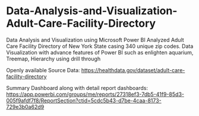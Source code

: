 # Data-Analysis-and-Visualization-Adult-Care-Facility-Directory
Data Analysis and Visualization using Microsoft Power BI
Analyzed Adult Care Facility Directory of New York State casing 340 unique zip codes. 
Data Visualization with advance features of Power BI such as enlighten aquarium, Treemap, Hierarchy using drill through

Openly available Source Data:
https://healthdata.gov/dataset/adult-care-facility-directory

Summary Dashboard along with detail report dashboards:
https://app.powerbi.com/groups/me/reports/27318ef3-7db5-41f9-85d3-005f9afdf7f8/ReportSection?ctid=5cdc5b43-d7be-4caa-8173-729e3b0a62d9


